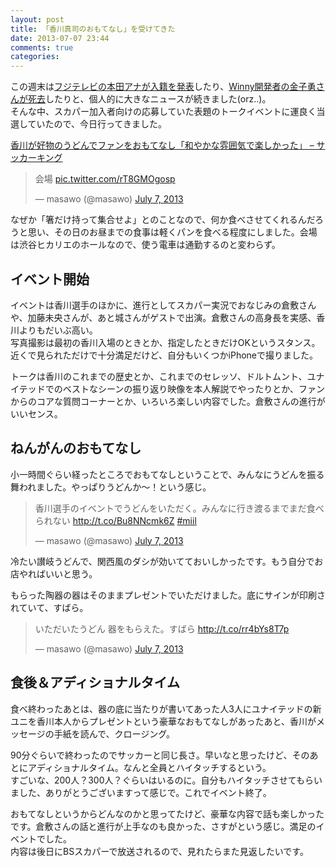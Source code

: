```yaml
---
layout: post
title: 「香川真司のおもてなし」を受けてきた
date: 2013-07-07 23:44
comments: true
categories: 
---
```

この週末は[フジテレビの本田アナが入籍を発表](http://hochi.yomiuri.co.jp/entertainment/news/20130707-OHT1T00057.htm)したり、[Winny開発者の金子勇さんが死去](http://www.itmedia.co.jp/news/articles/1307/07/news006.html)したりと、個人的に大きなニュースが続きました(orz..)。  
そんな中、スカパー加入者向けの応募していた表題のトークイベントに運良く当選していたので、今日行ってきました。

[香川が好物のうどんでファンをおもてなし「和やかな雰囲気で楽しかった」 – サッカーキング](http://www.soccer-king.jp/news/japan/japan_other/20130707/121441.html)

<blockquote class="twitter-tweet"><p>会場 <a href="http://t.co/rT8GMOgosp">pic.twitter.com/rT8GMOgosp</a></p>&mdash; masawo (@masawo) <a href="https://twitter.com/masawo/statuses/353753386253971456">July 7, 2013</a></blockquote>
<script async src="//platform.twitter.com/widgets.js" charset="utf-8"></script>
<!-- more -->

なぜか「箸だけ持って集合せよ」とのことなので、何か食べさせてくれるんだろうと思い、その日のお昼までの食事は軽くパンを食べる程度にしました。会場は渋谷ヒカリエのホールなので、使う電車は通勤するのと変わらず。


## イベント開始

イベントは香川選手のほかに、進行としてスカパー実況でおなじみの倉敷さんや、加藤未央さんが、あと城さんがゲストで出演。倉敷さんの高身長を実感、香川よりもだいぶ高い。  
写真撮影は最初の香川入場のときとか、指定したときだけOKというスタンス。近くで見られただけで十分満足だけど、自分もいくつかiPhoneで撮りました。

トークは香川のこれまでの歴史とか、これまでのセレッソ、ドルトムント、ユナイテッドでのベストなシーンの振り返り映像を本人解説でやったりとか、ファンからのコアな質問コーナーとか、いろいろ楽しい内容でした。倉敷さんの進行がいいセンス。


## ねんがんのおもてなし

小一時間ぐらい経ったところでおもてなしということで、みんなにうどんを振る舞われました。やっぱりうどんか〜！という感じ。  

<blockquote class="twitter-tweet"><p>香川選手のイベントでうどんをいただく。みんなに行き渡るまでまだ食べられない <a href="http://t.co/Bu8NNcmk6Z">http://t.co/Bu8NNcmk6Z</a> <a href="https://twitter.com/search?q=%23miil&amp;src=hash">#miil</a></p>&mdash; masawo (@masawo) <a href="https://twitter.com/masawo/statuses/353772565224882176">July 7, 2013</a></blockquote>
<script async src="//platform.twitter.com/widgets.js" charset="utf-8"></script>

冷たい讃岐うどんで、関西風のダシが効いてておいしかったです。もう自分でお店やればいいと思う。

もらった陶器の器はそのままプレゼントでいただけました。底にサインが印刷されていて、すばら。

<blockquote class="twitter-tweet"><p>いただいたうどん 器をもらえた。すばら <a href="http://t.co/rr4bYs8T7p">http://t.co/rr4bYs8T7p</a></p>&mdash; masawo (@masawo) <a href="https://twitter.com/masawo/statuses/353774627010523136">July 7, 2013</a></blockquote>
<script async src="//platform.twitter.com/widgets.js" charset="utf-8"></script>


## 食後＆アディショナルタイム

食べ終わったあとは、器の底に当たりが書いてあった人3人にユナイテッドの新ユニを香川本人からプレゼントという豪華なおもてなしがあったあと、香川がメッセージの手紙を読んで、クロージング。

90分ぐらいで終わったのでサッカーと同じ長さ。早いなと思ったけど、そのあとにアディショナルタイム。なんと全員とハイタッチするという。  
すごいな、200人？300人？ぐらいはいるのに。自分もハイタッチさせてもらいました、ありがとうございますって感じで。これでイベント終了。

おもてなしというからどんなのかと思ってたけど、豪華な内容で話も楽しかったです。倉敷さんの話と進行が上手なのも良かった、さすがという感じ。満足のイベントでした。  
内容は後日にBSスカパーで放送されるので、見れたらまた見返したいです。

